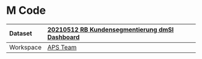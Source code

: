



# M Code

|Dataset|[20210512 RB Kundensegmentierung dmSI Dashboard](./../20210512-RB-Kundensegmentierung-dmSI-Dashboard.md)|
| :--- | :--- |
|Workspace|[APS Team](../../Workspaces/APS-Team.md)|
